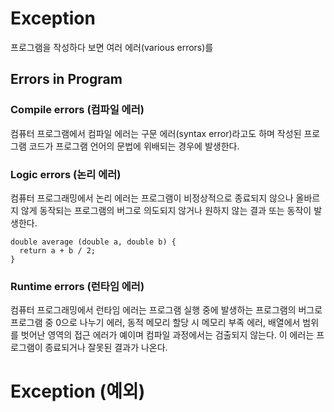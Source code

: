 # Exception

프로그램을 작성하다 보면 여러 에러(various errors)를 

## Errors in Program

### Compile errors (컴파일 에러)
컴퓨터 프로그램에서 컴파일 에러는 구문 에러(syntax error)라고도 하며 작성된 프로그램 코드가 프로그램 언어의 문법에
위배되는 경우에 발생한다. 

### Logic errors (논리 에러)
컴퓨터 프로그래밍에서 논리 에러는 프로그램이 비정상적으로 종료되지 않으나 올바르지 않게 동작되는 프로그램의 버그로 
의도되지 않거나 원하지 않는 결과 또는 동작이 발생한다. 

```
double average (double a, double b) {
  return a + b / 2;
}
```

### Runtime errors (런타임 에러)
컴퓨터 프로그래밍에서 런타임 에러는 프로그램 실행 중에 발생하는 프로그램의 버그로 프로그램 중 0으로 나누기 에러, 
동적 메모리 할당 시 메모리 부족 에러, 배열에서 범위를 벗어난 영역의 접근 에러가 예이며 컴파일 과정에서는 검출되지 않는다.
이 에러는 프로그램이 종료되거나 잘못된 결과가 나온다.

# Exception (예외)


